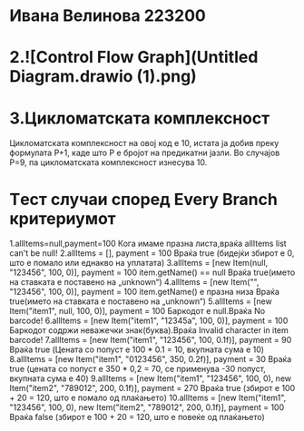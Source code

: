 # Ивана Велинова 223200
# 2.![Control Flow Graph](Untitled Diagram.drawio (1).png)
# 3.Цикломатската комплексност 
Цикломатската комплексност на овој код е 10, истата ја добив преку формулата P+1, каде што P е бројот на предикатни јазли. Во случајoв P=9, па цикломатската комплексност изнесува 10.
# Tест случаи според Every Branch критериумот
1.allItems=null,payment=100
Кога имаме празна листа,враќа allItems list can't be null!
2.allItems = [], payment = 100
Враќа true (бидејќи збирот е 0, што е помало или еднакво на уплатата)
3.allItems = [new Item(null, "123456", 100, 0)], payment = 100
item.getName() == null
Враќа true(името на ставката е поставено на „unknown“)
4.allItems = [new Item("", "123456", 100, 0)], payment = 100
item.getName() е празна низа
Враќа true(името на ставката е поставено на „unknown“)
5.allItems = [new Item("item1", null, 100, 0)], payment = 100
Баркодот е null.Враќа No barcode!
6.allItems = [new Item("item1", "12345a", 100, 0)], payment = 100
Баркодот содржи неважечки знак(буква).Враќа Invalid character in item barcode!
7.allItems = [new Item("item1", "123456", 100, 0.1f)], payment = 90
Враќа true (Цената со попуст е 100 * 0.1 = 10, вкупната сума е 10)
8.allItems = [new Item("item1", "0123456", 350, 0.2f)], payment = 30
Враќа true (цената со попуст е 350 * 0,2 = 70, се применува -30 попуст, вкупната сума е 40)
9.allItems = [new Item("item1", "123456", 100, 0), new Item("item2", "789012", 200, 0.1f)], payment = 270
Враќа true (збирот е 100 + 20 = 120, што е помало од плаќањето)
10.allItems = [new Item("item1", "123456", 100, 0), new Item("item2", "789012", 200, 0.1f)], payment = 100
Враќа false (збирот е 100 + 20 = 120, што е повеќе од плаќањето)



